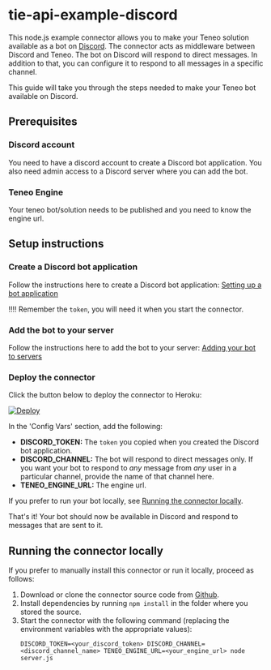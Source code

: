 # tie-api-example-discord
This node.js example connector allows you to make your Teneo solution available as a bot on [Discord](https://discordapp.com/). The connector acts as middleware between Discord and Teneo. The bot on Discord will respond to direct messages. In addition to that, you can configure it to respond to all messages in a specific channel. 

This guide will take you through the steps needed to make your Teneo bot available on Discord.

## Prerequisites
### Discord account
You need to have a discord account to create a Discord bot application. You also need admin access to a Discord server where you can add the bot.

### Teneo Engine
Your teneo bot/solution needs to be published and you need to know the engine url.

## Setup instructions
### Create a Discord bot application
Follow the instructions here to create a Discord bot application: [Setting up a bot application](https://discordjs.guide/preparations/setting-up-a-bot-application.html)

!!!! Remember the `token`, you will need it when you start the connector.

### Add the bot to your server
Follow the instructions here to add the bot to your server: [Adding your bot to servers](https://discordjs.guide/preparations/adding-your-bot-to-servers.html#bot-invite-links)

### Deploy the connector
Click the button below to deploy the connector to Heroku:

[![Deploy](https://www.herokucdn.com/deploy/button.svg?classes=noborder)](https://heroku.com/deploy?template=https://github.com/artificialsolutions/tie-api-example-discord)

In the 'Config Vars' section, add the following:
* **DISCORD_TOKEN:** The `token` you copied when you created the Discord bot application.
* **DISCORD_CHANNEL:** The bot will respond to direct messages only. If you want your bot to respond to *any* message from *any* user in a particular channel, provide the name of that channel here.
* **TENEO_ENGINE_URL:** The engine url.

If you prefer to run your bot locally, see [Running the connector locally](#running-the-connector-locally).

That's it! Your bot should now be available in Discord and respond to messages that are sent to it.


## Running the connector locally
If you prefer to manually install this connector or run it locally, proceed as follows:
1. Download or clone the connector source code from [Github](https://github.com/artificialsolutions/tie-api-example-discord).
2. Install dependencies by running `npm install` in the folder where you stored the source.
3. Start the connector with the following command (replacing the environment variables with the appropriate values):
    ```
    DISCORD_TOKEN=<your_discord_token> DISCORD_CHANNEL=<discord_channel_name> TENEO_ENGINE_URL=<your_engine_url> node server.js
    ```